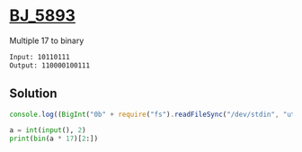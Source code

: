 # [BJ_5893](https://acmicpc.net/problem/5893)

Multiple 17 to binary

```txt
Input: 10110111
Output: 110000100111
```

## Solution

```js
console.log((BigInt("0b" + require("fs").readFileSync("/dev/stdin", "utf8")) * 17n).toString(2))
```

```py
a = int(input(), 2)
print(bin(a * 17)[2:])
```
